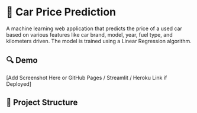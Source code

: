# 🚗 Car Price Prediction

A machine learning web application that predicts the price of a used car based on various features like car brand, model, year, fuel type, and kilometers driven. The model is trained using a Linear Regression algorithm.

## 🔍 Demo

[Add Screenshot Here or GitHub Pages / Streamlit / Heroku Link if Deployed]

## 📂 Project Structure

